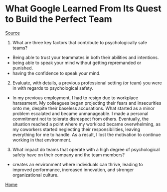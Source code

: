 # What Google Learned From Its Quest to Build the Perfect Team

[Source](https://web.archive.org/web/20221125192300/https://www.nytimes.com/2016/02/28/magazine/what-google-learned-from-its-quest-to-build-the-perfect-team.html)

1. What are three key factors that contribute to psychologically safe teams?

- Being able to trust your teammates in both their abilities and intentions.
- being able to speak your mind without getting repremanded or punished.
- having the confidence to speak your mind.

2. Evaluate, with details, a previous professional setting (or team) you were in with regards to psychological safety.

- In my previous employment, I had to resign due to workplace harassment. My colleagues began projecting their fears and insecurities onto me, despite their baseless accusations. What started as a minor problem escalated and became unmanageable. I made a personal commitment not to tolerate disrespect from others. Eventually, the situation reached a point where my workload became overwhelming, as my coworkers started neglecting their responsibilities, leaving everything for me to handle. As a result, I lost the motivation to continue working in that environment.

3. What impact do teams that operate with a high degree of psychological safety have on their company and the team members?

- creates an environment where individuals can thrive, leading to improved performance, increased innovation, and stronger organizational culture.

[Home](https://sfpagalan.github.io/reading-notes/)